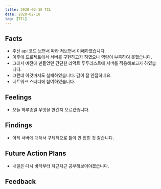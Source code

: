 ```yaml
---
title: 2020-02-18 TIL
date: 2020-02-18
tag: [TIL]
---
```


## Facts

- 주신 api 코드 보면서 따라 쳐보면서 이해하였습니다.
- 이후에 프로젝트에서 서버를 구현하고자 하였으나 역량이 부족하여 못했습니다.
- 그래서 예전에 만들었던 간단한 리액트 투두리스트에 서버를 적용해보고자 하였습니다.
- 그런데 이것마저도 실패하였습니다. 감이 잘 안잡히네요.
- 네트워크 스터디에 참여하였습니다.

## Feelings

- 오늘 하루종일 무엇을 한건지 모르겠습니다.

## Findings

- 아직 서버에 대해서 구체적으로 틀이 안 잡힌 것 같습니다.

## Future Action Plans

- 내일은 다시 바닥부터 차근차근 공부해보아야겠습니다.

## Feedback
